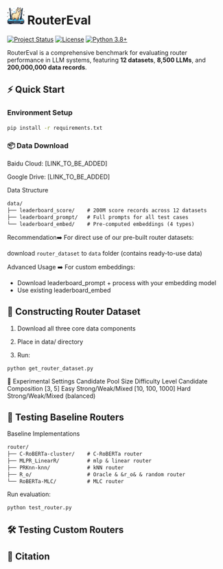 # <img src="logo.png" width="40" height="40"> RouterEval 

[![Project Status](https://img.shields.io/badge/status-active-brightgreen.svg)]()
[![License](https://img.shields.io/badge/license-MIT-blue.svg)]()
[![Python 3.8+](https://img.shields.io/badge/python-3.8%2B-blue)]()

RouterEval is a comprehensive benchmark for evaluating router performance in LLM systems, featuring **12 datasets**, **8,500 LLMs**, and **200,000,000 data records**.

## ⚡ Quick Start

### Environment Setup
```bash
pip install -r requirements.txt
```

### 📦 Data Download

Baidu Cloud: [LINK_TO_BE_ADDED]

Google Drive: [LINK_TO_BE_ADDED]

Data Structure
```
data/
├── leaderboard_score/    # 200M score records across 12 datasets
├── leaderboard_prompt/   # Full prompts for all test cases 
└── leaderboard_embed/    # Pre-computed embeddings (4 types)
```

Recommendation➡️ For direct use of our pre-built router datasets:

download ```router_dataset```  to ```data``` folder (contains ready-to-use data)

Advanced Usage ➡️ For custom embeddings:

* Download leaderboard_prompt + process with your embedding model
* Use existing leaderboard_embed 

## 🔧 Constructing Router Dataset
1. Download all three core data components

2. Place in data/ directory

3. Run:

```base
python get_router_dataset.py
```

🎯 Experimental Settings
Candidate Pool Size	Difficulty Level	Candidate Composition
[3, 5]	Easy	Strong/Weak/Mixed
[10, 100, 1000]	Hard	Strong/Weak/Mixed (balanced)


##  🧪 Testing Baseline Routers
Baseline Implementations

```
router/
├── C-RoBERTa-cluster/    # C-RoBERTa router
├── MLPR_LinearR/         # mlp & linear router
├── PRKnn-knn/            # kNN router
├── R_o/                  # Oracle & &r_o& & random router
└── RoBERTa-MLC/          # MLC router
```

Run evaluation:
```
python test_router.py
```

## 🛠️ Testing Custom Routers

## 📜 Citation